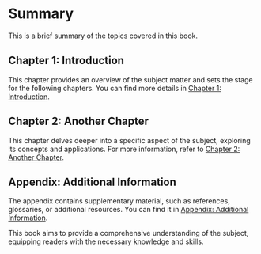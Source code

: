 # Summary

This is a brief summary of the topics covered in this book.

## Chapter 1: Introduction

This chapter provides an overview of the subject matter and sets the stage for the following chapters. You can find more details in [Chapter 1: Introduction](chapter_1.md).

## Chapter 2: Another Chapter

This chapter delves deeper into a specific aspect of the subject, exploring its concepts and applications. For more information, refer to [Chapter 2: Another Chapter](chapter_2.md).

## Appendix: Additional Information

The appendix contains supplementary material, such as references, glossaries, or additional resources. You can find it in [Appendix: Additional Information](appendix.md).

This book aims to provide a comprehensive understanding of the subject, equipping readers with the necessary knowledge and skills.
